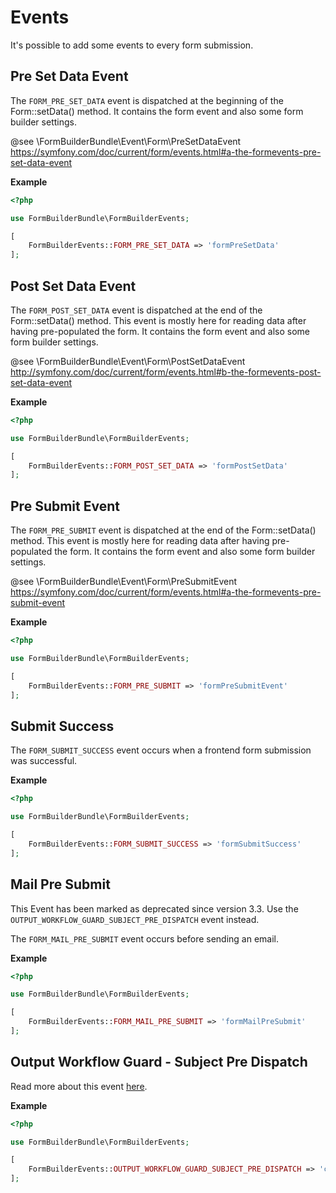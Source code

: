 # Events

It's possible to add some events to every form submission.

## Pre Set Data Event
The `FORM_PRE_SET_DATA` event is dispatched at the beginning of the Form::setData() method.
It contains the form event and also some form builder settings.

@see \FormBuilderBundle\Event\Form\PreSetDataEvent
https://symfony.com/doc/current/form/events.html#a-the-formevents-pre-set-data-event
     
**Example**  
```php
<?php

use FormBuilderBundle\FormBuilderEvents;

[
    FormBuilderEvents::FORM_PRE_SET_DATA => 'formPreSetData'
];
```

## Post Set Data Event
The `FORM_POST_SET_DATA` event is dispatched at the end of the Form::setData() method.
This event is mostly here for reading data after having pre-populated the form.
It contains the form event and also some form builder settings.

@see \FormBuilderBundle\Event\Form\PostSetDataEvent
http://symfony.com/doc/current/form/events.html#b-the-formevents-post-set-data-event
     
**Example**  
```php
<?php

use FormBuilderBundle\FormBuilderEvents;

[
    FormBuilderEvents::FORM_POST_SET_DATA => 'formPostSetData'
];
```

## Pre Submit Event
The `FORM_PRE_SUBMIT` event is dispatched at the end of the Form::setData() method. 
This event is mostly here for reading data after having pre-populated the form. 
It contains the form event and also some form builder settings.

@see \FormBuilderBundle\Event\Form\PreSubmitEvent
https://symfony.com/doc/current/form/events.html#a-the-formevents-pre-submit-event
     
**Example**  
```php
<?php

use FormBuilderBundle\FormBuilderEvents;

[
    FormBuilderEvents::FORM_PRE_SUBMIT => 'formPreSubmitEvent'
];
```

## Submit Success
The `FORM_SUBMIT_SUCCESS` event occurs when a frontend form submission was successful.

**Example**  
```php
<?php

use FormBuilderBundle\FormBuilderEvents;

[
    FormBuilderEvents::FORM_SUBMIT_SUCCESS => 'formSubmitSuccess'
];
```

## Mail Pre Submit
This Event has been marked as deprecated since version 3.3.
Use the `OUTPUT_WORKFLOW_GUARD_SUBJECT_PRE_DISPATCH` event instead.

The `FORM_MAIL_PRE_SUBMIT` event occurs before sending an email.

**Example**  
```php
<?php

use FormBuilderBundle\FormBuilderEvents;

[
    FormBuilderEvents::FORM_MAIL_PRE_SUBMIT => 'formMailPreSubmit'
];
```

## Output Workflow Guard - Subject Pre Dispatch

Read more about this event [here](./OutputWorkflow/30_Events.md).

**Example**  
```php
<?php

use FormBuilderBundle\FormBuilderEvents;

[
    FormBuilderEvents::OUTPUT_WORKFLOW_GUARD_SUBJECT_PRE_DISPATCH => 'checkSubject'
];
```